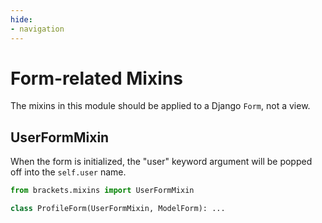 ```yaml
---
hide:
- navigation
---
```

# Form-related Mixins

The mixins in this module should be applied to a Django `Form`, not a view.

## UserFormMixin

When the form is initialized, the "user" keyword argument will be popped
off into the `self.user` name.

```py
from brackets.mixins import UserFormMixin

class ProfileForm(UserFormMixin, ModelForm): ...
```
